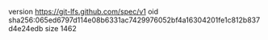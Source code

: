 version https://git-lfs.github.com/spec/v1
oid sha256:065ed6797d114e08b6331ac7429976052bf4a16304201fe1c812b837d4e24edb
size 1462
